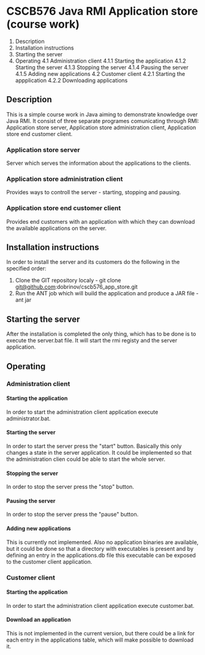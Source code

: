 # CSCB576 Java RMI Application store (course work) #

1. Description
2. Installation instructions
3. Starting the server
4. Operating
	4.1 Administration client
		4.1.1 Starting the application
		4.1.2 Starting the server
		4.1.3 Stopping the server
		4.1.4 Pausing the server
		4.1.5 Adding new applications
	4.2 Customer client
		4.2.1 Starting the appplication
		4.2.2 Downloading applications

## Description ##
This is a simple course work in Java aiming to demonstrate knowledge over Java RMI. It consist of three separate programes comunicating through RMI: Application store server, Application store administration client, Application store end customer client.

### Application store server ###
Server which serves the information about the applications to the clients.

### Application store administration client ###
Provides ways to controll the server - starting, stopping and pausing.

### Application store end customer client ###
Provides end customers with an application with which they can download the available applications on the server.

## Installation instructions ##
In order to install the server and its customers do the following in the specified order:
1. Clone the GIT repository localy - git clone git@github.com:dobrinov/cscb576_app_store.git
2. Run the ANT job which will build the application and produce a JAR file - ant jar

## Starting the server ##
After the installation is completed the only thing, which has to be done is to execute the server.bat file. It will start the rmi registy and the server application.

## Operating ##

### Administration client ###

#### Starting the application ####
In order to start the administration client application execute administrator.bat. 

#### Starting the server ####
In order to start the server press the "start" button. Basically this only changes a state in the server application. It could be implemented so that the administration clien could be able to start the whole server.

#### Stopping the server ####
In order to stop the server press the "stop" button.

#### Pausing the server ####
In order to stop the server press the "pause" button.

#### Adding new applications ####
This is currently not implemented. Also no application binaries are available, but it could be done so that a directory with executables is present and by defining an entry in the applications.db file this executable can be exposed to the customer client application.

### Customer client ###

#### Starting the application ####
In order to start the administration client application execute customer.bat. 

#### Download an application ####
This is not implemented in the current version, but there could be a link for each entry in the applications table, which will make possible to download it.